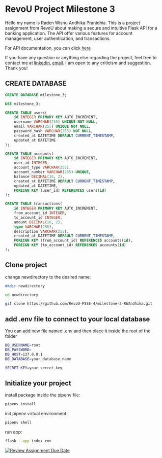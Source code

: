 # RevoU Project Milestone 3

Hello my name is Raden Wisnu Andhika Pranidhia. This is a project assignment from RevoU about making a secure and intuitive Flask API for a banking application. The API offer various features for account management, user authentication, and transactions.

For API documentation, you can click [here](https://documenter.getpostman.com/view/33841449/2sA3dyir9T)

If you have any question or anything else regarding the project, feel free to contact me at [linkedin](https://www.linkedin.com/in/raden-wisnu-andhika-pranidhia-b17a16196/), [email](mailto:radenwisnu21@gmail.com). I am open to any criticism and suggestion. Thank you!

## CREATE DATABASE

```sql
CREATE DATABASE milestone_3;

USE milestone_3;

CREATE TABLE users(
    id INTEGER PRIMARY KEY AUTO_INCREMENT,
    username VARCHAR(255) UNIQUE NOT NULL,
    email VARCHAR(255) UNIQUE NOT NULL,
    password_hash VARCHAR(255) NOT NULL,
    created_at DATETIME DEFAULT CURRENT_TIMESTAMP,
    updated_at DATETIME
);

CREATE TABLE accounts(
    id INTEGER PRIMARY KEY AUTO_INCREMENT,
    user_id INTEGER,
    account_type VARCHAR(255),
    account_number VARCHAR(255) UNIQUE,
    balance DECIMAL(10, 2),
    created_at DATETIME DEFAULT CURRENT_TIMESTAMP,
    updated_at DATETIME,
    FOREIGN KEY (user_id) REFERENCES users(id)
);

CREATE TABLE transactions(
    id INTEGER PRIMARY KEY AUTO_INCREMENT,
    from_account_id INTEGER,
    to_account_id INTEGER,
    amount DECIMAL(10, 2),
    type VARCHAR(255),
    description VARCHAR(255),
    created_at DATETIME DEFAULT CURRENT_TIMESTAMP,
    FOREIGN KEY (from_account_id) REFERENCES accounts(id),
    FOREIGN KEY (to_account_id) REFERENCES accounts(id)
);
```

## Clone project

change newdirectory to the desired name:

```bash
mkdir newdirectory
```

```bash
cd newdirectory
```

```bash
git clone https://github.com/RevoU-FSSE-4/milestone-3-RWAndhika.git
```

## add .env file to connect to your local database

You can add new file named .env and then place it inside the root of the folder

```bash
DB_USERNAME=root
DB_PASSWORD=
DB_HOST=127.0.0.1
DB_DATABASE=your_database_name

SECRET_KEY=your_secret_key
```

## Initialize your project

install package inside the pipenv file:

```bash
pipenv install
```

init pipenv virtual environment:

```bash
pipenv shell
```

run app:

```bash
flask --app index run
```

[![Review Assignment Due Date](https://classroom.github.com/assets/deadline-readme-button-22041afd0340ce965d47ae6ef1cefeee28c7c493a6346c4f15d667ab976d596c.svg)](https://classroom.github.com/a/hMIDAFdr)
